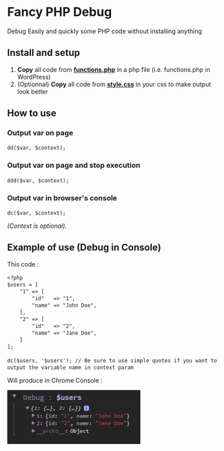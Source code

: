 # Fancy PHP Debug
Debug Easily and quickly some PHP code without installing anything

## Install and setup

1. **Copy** all code from **[functions.php](https://github.com/CharlieEtienne/fancy-php-debug/blob/master/functions.php)** in a php file (i.e. functions.php in WordPress)
2. (Optionnal) **Copy** all code from **[style.css](https://github.com/CharlieEtienne/fancy-php-debug/blob/master/style.css)** in your css to make output look better

## How to use

### Output var on page
	dd($var, $context);

### Output var on page and stop execution
	ddd($var, $context);

### Output var in browser's console
	dc($var, $context);

*(Context is optional).*

## Example of use (Debug in Console)

This code :

	<?php
	$users = [
		"1" => [
			"id"   => "1",
			"name" => "John Doe",
		],
		"2" => [
			"id"   => "2",
			"name" => "Jane Doe",
		]
	];
	
	dc($users, '$users'); // Be sure to use simple quotes if you want to output the variable name in context param
	

Will produce in Chrome Console :

![Result](https://github.com/CharlieEtienne/fancy-php-debug/blob/master/result.PNG)
